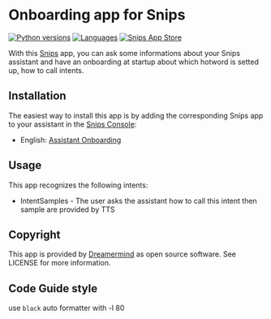 # Onboarding app for Snips

[![Python versions](https://img.shields.io/badge/python-3.5|3.6|3.7-blue.svg)](https://www.python.org) [![Languages](https://img.shields.io/badge/i18n-en-brown.svg)](https://github.com/DreamerMind/snips-app-onboarding/tree/master/translations) [![Snips App Store](https://img.shields.io/badge/snips-app-blue.svg)](https://console.snips.ai/store/en/skill_O77ngOyralB)

With this [Snips](https://snips.ai/) app, you can ask some informations about
your Snips assistant and have an onboarding at startup about which hotword is
setted up, how to call intents.

## Installation

The easiest way to install this app is by adding the corresponding Snips app to your assistant in the [Snips Console](https://console.snips.ai):

*   English: [Assistant Onboarding](https://console.snips.ai/store/en/skill_O77ngOyralB)

## Usage

This app recognizes the following intents:

*   IntentSamples - The user asks the assistant how to call this intent then sample are provided by TTS

## Copyright

This app is provided by [Dreamermind](mailto:sigmer66@yahoo.fr) as open source software. See LICENSE for more information.

## Code Guide style

use `black` auto formatter with -l 80
